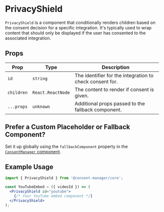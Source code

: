 # PrivacyShield

`PrivacyShield` is a component that conditionally renders children based on the consent decision for a specific integration. It's typically used to wrap content that should only be displayed if the user has consented to the associated integration.

## Props
| Prop         | Type                        | Description                                                  |
|--------------|-----------------------------|--------------------------------------------------------------|
| `id`         | `string`                    | The identifier for the integration to check consent for.     |
| `children`   | `React.ReactNode`           | The content to render if consent is given.                   |
| `...props`   | `unknown`                   | Additional props passed to the fallback component.           |

## Prefer a Custom Placeholder or Fallback Component?

Set it up globally using the `fallbackComponent` property in the [`ConsentManager` component](./consent-manager.md).

## Example Usage
```jsx
import { PrivacyShield } from '@consent-manager/core';

const YouTubeEmbed = ({ videoId }) => (
  <PrivacyShield id="youtube">
    {/* Your YouTube embed component */}
  </PrivacyShield>
);
```